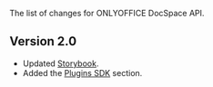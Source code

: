 The list of changes for ONLYOFFICE DocSpace API.

## Version 2.0

- Updated [Storybook](https://api.onlyoffice.com/docspace-storybook).
- Added the [Plugins SDK](../../Plugins%20SDK/index.md) section.
